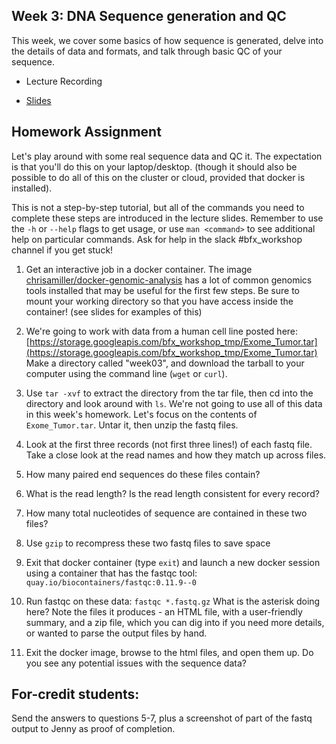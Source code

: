 ## Week 3: DNA Sequence generation and QC

This week, we cover some basics of how sequence is generated, delve into the details of data and formats, and talk through basic QC of your sequence.

- Lecture Recording

- [Slides](sequencing.pdf)

## Homework Assignment

Let's play around with some real sequence data and QC it. The expectation is that you'll do this on your laptop/desktop. (though it should also be possible to do all of this on the cluster or cloud, provided that docker is installed). 

This is not a step-by-step tutorial, but all of the commands you need to complete these steps are introduced in the lecture slides. Remember to use the `-h` or `--help` flags to get usage, or use `man <command>` to see additional help on particular commands. Ask for help in the slack #bfx_workshop channel if you get stuck!

1) Get an interactive job in a docker container. The image [chrisamiller/docker-genomic-analysis](https://registry.hub.docker.com/r/chrisamiller/docker-genomic-analysis/tags) has a lot of common genomics tools installed that may be useful for the first few steps. Be sure to mount your working directory so that you have access inside the container!  (see slides for examples of this)

2) We're going to work with data from a human cell line posted here: [https://storage.googleapis.com/bfx_workshop_tmp/Exome_Tumor.tar](https://storage.googleapis.com/bfx_workshop_tmp/Exome_Tumor.tar) Make a directory called "week03", and download the tarball to your computer using the command line (`wget` or `curl`).

3) Use `tar -xvf` to extract the directory from the tar file, then cd into the directory and look around with `ls`. We're not going to use all of this data in this week's homework. Let's focus on the contents of `Exome_Tumor.tar`. Untar it, then unzip the fastq files.

4) Look at the first three records (not first three lines!) of each fastq file. Take a close look at the read names and how they match up across files. 

5) How many paired end sequences do these files contain?

6) What is the read length? Is the read length consistent for every record?

7) How many total nucleotides of sequence are contained in these two files?

8) Use `gzip` to recompress these two fastq files to save space

9) Exit that docker container (type `exit`) and launch a new docker session using a container that has the fastqc tool: `quay.io/biocontainers/fastqc:0.11.9--0`

10) Run fastqc on these data:  `fastqc *.fastq.gz`  What is the asterisk doing here?  Note the files it produces - an HTML file, with a user-friendly summary, and a zip file, which you can dig into if you need more details, or wanted to parse the output files by hand.

11) Exit the docker image, browse to the html files, and open them up.  Do you see any potential issues with the sequence data?


## For-credit students:

Send the answers to questions 5-7, plus a screenshot of part of the fastq output to Jenny as proof of completion.